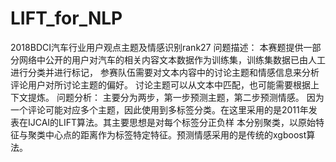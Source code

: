 # LIFT_for_NLP
2018BDCI汽车行业用户观点主题及情感识别rank27
问题描述：
本赛题提供一部分网络中公开的用户对汽车的相关内容文本数据作为训练集，训练集数据已由人工进行分类并进行标记，
参赛队伍需要对文本内容中的讨论主题和情感信息来分析评论用户对所讨论主题的偏好。
讨论主题可以从文本中匹配，也可能需要根据上下文提炼。
问题分析：
主要分为两步，第一步预测主题，第二步预测情感。
因为一个评论可能对应多个主题，因此使用到多标签分类。在这里采用的是2011年发表在IJCAI的LIFT算法。其主要思想是对每个标签分正负样
本分别聚类，以原始特征与聚类中心点的距离作为标签特定特征。预测情感采用的是传统的xgboost算法。

